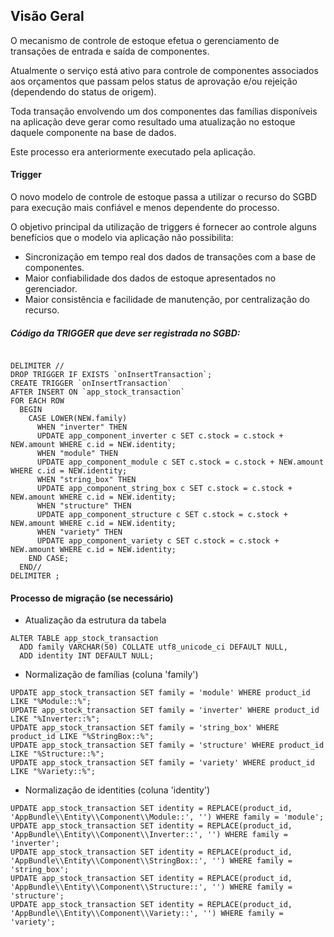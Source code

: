 ## Visão Geral

O mecanismo de controle de estoque efetua o gerenciamento de transações de entrada e saída de componentes.

Atualmente o serviço está ativo para controle de componentes associados aos orçamentos que passam pelos status de 
aprovação e/ou rejeição (dependendo do status de origem).

Toda transação envolvendo um dos componentes das famílias disponíveis na aplicação deve gerar como resultado
uma atualização no estoque daquele componente na base de dados.

Este processo era anteriormente executado pela aplicação.

#### Trigger

O novo modelo de controle de estoque passa a utilizar o recurso do SGBD para execução mais confiável e 
menos dependente do processo.

O objetivo principal da utilização de triggers é fornecer ao controle alguns benefícios que o modelo via 
aplicação não possibilita:

- Sincronização em tempo real dos dados de transações com a base de componentes.
- Maior confiabilidade dos dados de estoque apresentados no gerenciador.
- Maior consistência e facilidade de manutenção, por centralização do recurso.

##### Código da TRIGGER que deve ser registrada no SGBD:

```

DELIMITER //
DROP TRIGGER IF EXISTS `onInsertTransaction`;
CREATE TRIGGER `onInsertTransaction`
AFTER INSERT ON `app_stock_transaction`
FOR EACH ROW
  BEGIN
    CASE LOWER(NEW.family)
      WHEN "inverter" THEN
      UPDATE app_component_inverter c SET c.stock = c.stock + NEW.amount WHERE c.id = NEW.identity;
      WHEN "module" THEN
      UPDATE app_component_module c SET c.stock = c.stock + NEW.amount WHERE c.id = NEW.identity;
      WHEN "string_box" THEN
      UPDATE app_component_string_box c SET c.stock = c.stock + NEW.amount WHERE c.id = NEW.identity;
      WHEN "structure" THEN
      UPDATE app_component_structure c SET c.stock = c.stock + NEW.amount WHERE c.id = NEW.identity;
      WHEN "variety" THEN
      UPDATE app_component_variety c SET c.stock = c.stock + NEW.amount WHERE c.id = NEW.identity;
    END CASE;
  END//
DELIMITER ;

```

#### Processo de migração (se necessário)

- Atualização da estrutura da tabela

``` 
ALTER TABLE app_stock_transaction
  ADD family VARCHAR(50) COLLATE utf8_unicode_ci DEFAULT NULL,
  ADD identity INT DEFAULT NULL;
```

- Normalização de famílias (coluna 'family')

``` 
UPDATE app_stock_transaction SET family = 'module' WHERE product_id LIKE "%Module::%";
UPDATE app_stock_transaction SET family = 'inverter' WHERE product_id LIKE "%Inverter::%";
UPDATE app_stock_transaction SET family = 'string_box' WHERE product_id LIKE "%StringBox::%";
UPDATE app_stock_transaction SET family = 'structure' WHERE product_id LIKE "%Structure::%";
UPDATE app_stock_transaction SET family = 'variety' WHERE product_id LIKE "%Variety::%";  
```

- Normalização de identities (coluna 'identity')

``` 
UPDATE app_stock_transaction SET identity = REPLACE(product_id, 'AppBundle\\Entity\\Component\\Module::', '') WHERE family = 'module';
UPDATE app_stock_transaction SET identity = REPLACE(product_id, 'AppBundle\\Entity\\Component\\Inverter::', '') WHERE family = 'inverter';
UPDATE app_stock_transaction SET identity = REPLACE(product_id, 'AppBundle\\Entity\\Component\\StringBox::', '') WHERE family = 'string_box';
UPDATE app_stock_transaction SET identity = REPLACE(product_id, 'AppBundle\\Entity\\Component\\Structure::', '') WHERE family = 'structure';
UPDATE app_stock_transaction SET identity = REPLACE(product_id, 'AppBundle\\Entity\\Component\\Variety::', '') WHERE family = 'variety';
```
